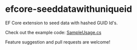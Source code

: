 # efcore-seeddatawithuniqueid
EF Core extension to seed data with hashed GUID Id's.

Check out the example code: [SampleUsage.cs](https://github.com/krzysklein/efcore-seeddatawithuniqueid/blob/master/SampleUsage.cs)

Feature suggestion and pull requests are welcome!
